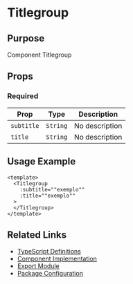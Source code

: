 # Titlegroup

## Purpose

Component Titlegroup

## Props

### Required

| Prop       | Type     | Description    |
| ---------- | -------- | -------------- |
| `subtitle` | `String` | No description |
| `title`    | `String` | No description |

## Usage Example

```vue
<template>
  <Titlegroup
    :subtitle=""exemplo""
    :title=""exemplo""
  >
  </Titlegroup>
</template>
```

## Related Links

- [TypeScript Definitions](./Titlegroup.d.ts)
- [Component Implementation](./Titlegroup.vue)
- [Export Module](./titlegroup.js)
- [Package Configuration](./package.json)
